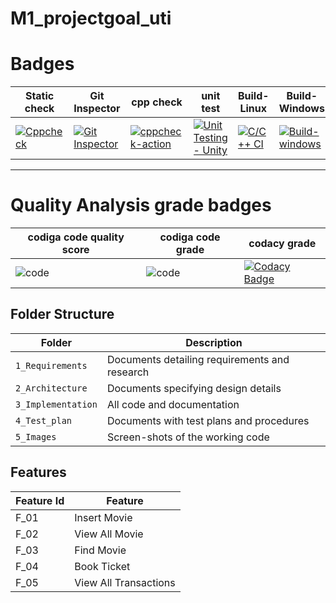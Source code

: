 # M1_projectgoal_uti

# Badges
|Static check |Git Inspector |cpp check |unit test |Build-Linux |Build-Windows |
|---|---|---|---|---|---|
|[![Cppcheck](https://github.com/Samayanjali/M1_projectgoal_uti/actions/workflows/c-cpp.yml/badge.svg)](https://github.com/Samayanjali/M1_projectgoal_uti/actions/workflows/c-cpp.yml) |[![Git Inspector](https://github.com/Samayanjali/M1_projectgoal_uti/actions/workflows/git%20inspector.yml/badge.svg)](https://github.com/Samayanjali/M1_projectgoal_uti/actions/workflows/git%20inspector.yml) |[![cppcheck-action](https://github.com/Samayanjali/M1_projectgoal_uti/actions/workflows/cpp%20check.yml/badge.svg)](https://github.com/Samayanjali/M1_projectgoal_uti/actions/workflows/cpp%20check.yml) |[![Unit Testing - Unity](https://github.com/Samayanjali/M1_projectgoal_uti/actions/workflows/unit%20test.yml/badge.svg)](https://github.com/Samayanjali/M1_projectgoal_uti/actions/workflows/unit%20test.yml) |[![C/C++ CI](https://github.com/Samayanjali/M1_projectgoal_uti/actions/workflows/Build.yml/badge.svg)](https://github.com/Samayanjali/M1_projectgoal_uti/actions/workflows/Build.yml) |[![Build-windows](https://github.com/Samayanjali/M1_projectgoal_uti/actions/workflows/Build-Windows.yml/badge.svg)](https://github.com/Samayanjali/M1_projectgoal_uti/actions/workflows/Build-Windows.yml) |
---
# Quality Analysis grade badges
|codiga code quality score |codiga code grade |codacy grade |
|---|---|---|
|![code](https://api.codiga.io/project/31392/score/svg) |![code](https://api.codiga.io/project/31392/status/svg) |[![Codacy Badge](https://app.codacy.com/project/badge/Grade/f402da96e5ae415d890f92f91c2769c0)](https://www.codacy.com/gh/Samayanjali/M1_projectgoal_uti/dashboard?utm_source=github.com&amp;utm_medium=referral&amp;utm_content=Samayanjali/M1_projectgoal_uti&amp;utm_campaign=Badge_Grade) |

## Folder Structure
Folder             | Description
-------------------| -----------------------------------------
`1_Requirements`   | Documents detailing requirements and research
`2_Architecture`   | Documents specifying design details
`3_Implementation` | All code and documentation
`4_Test_plan`      | Documents with test plans and procedures
`5_Images`         | Screen-shots of the working code
##  Features
| Feature Id | Feature |
| -----------|---------|
|F_01| Insert Movie | |
|F_02|View All Movie |
|F_03| Find Movie |
|F_04| Book Ticket |
|F_05| View All Transactions |


